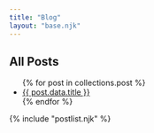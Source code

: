 ```yaml
---
title: "Blog"
layout: "base.njk"
---
```


## All Posts

<ul>
{% for post in collections.post %}
<li><a href="{{ post.url }}">{{ post.data.title }}</a></li>
{% endfor %}
</ul>

{% include "postlist.njk" %}


[//]: # (https://egghead.io/lessons/11ty-define-an-eleventy-11ty-collection-to-create-a-blog)